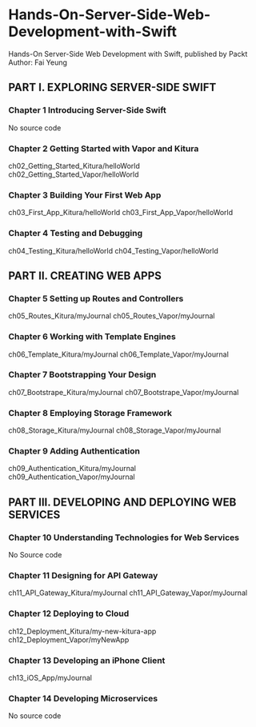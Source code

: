 # Hands-On-Server-Side-Web-Development-with-Swift
Hands-On Server-Side Web Development with Swift, published by Packt
Author: Fai Yeung

## PART I. EXPLORING SERVER-SIDE SWIFT

### Chapter 1 Introducing Server-Side Swift

No source code

### Chapter 2 Getting Started with Vapor and Kitura

ch02_Getting_Started_Kitura/helloWorld
ch02_Getting_Started_Vapor/helloWorld

### Chapter 3 Building Your First Web App

ch03_First_App_Kitura/helloWorld
ch03_First_App_Vapor/helloWorld

### Chapter 4 Testing and Debugging

ch04_Testing_Kitura/helloWorld
ch04_Testing_Vapor/helloWorld

## PART II. CREATING WEB APPS

### Chapter 5 Setting up Routes and Controllers

ch05_Routes_Kitura/myJournal
ch05_Routes_Vapor/myJournal

### Chapter 6 Working with Template Engines

ch06_Template_Kitura/myJournal
ch06_Template_Vapor/myJournal

### Chapter 7 Bootstrapping Your Design

ch07_Bootstrape_Kitura/myJournal
ch07_Bootstrape_Vapor/myJournal

### Chapter 8 Employing Storage Framework

ch08_Storage_Kitura/myJournal
ch08_Storage_Vapor/myJournal

### Chapter 9 Adding Authentication

ch09_Authentication_Kitura/myJournal
ch09_Authentication_Vapor/myJournal

## PART III. DEVELOPING AND DEPLOYING WEB SERVICES

### Chapter 10 Understanding Technologies for Web Services

No Source code

### Chapter 11 Designing for API Gateway

ch11_API_Gateway_Kitura/myJournal
ch11_API_Gateway_Vapor/myJournal

### Chapter 12 Deploying to Cloud

ch12_Deployment_Kitura/my-new-kitura-app
ch12_Deployment_Vapor/myNewApp

### Chapter 13 Developing an iPhone Client

ch13_iOS_App/myJournal

### Chapter 14 Developing Microservices

No source code
